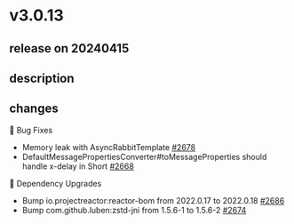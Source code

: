 # v3.0.13

## release on 20240415

## description

## changes

🐞 Bug Fixes

* Memory leak with AsyncRabbitTemplate <a href="https://github.com/spring-projects/spring-amqp/issues/2678" data-hovercard-type="issue" data-hovercard-url="/spring-projects/spring-amqp/issues/2678/hovercard">#2678</a>
* DefaultMessagePropertiesConverter#toMessageProperties should handle x-delay in Short <a href="https://github.com/spring-projects/spring-amqp/issues/2668" data-hovercard-type="issue" data-hovercard-url="/spring-projects/spring-amqp/issues/2668/hovercard">#2668</a>

🔨 Dependency Upgrades

* Bump io.projectreactor:reactor-bom from 2022.0.17 to 2022.0.18 <a href="https://github.com/spring-projects/spring-amqp/pull/2686" data-hovercard-type="pull_request" data-hovercard-url="/spring-projects/spring-amqp/pull/2686/hovercard">#2686</a>
* Bump com.github.luben:zstd-jni from 1.5.6-1 to 1.5.6-2 <a href="https://github.com/spring-projects/spring-amqp/pull/2674" data-hovercard-type="pull_request" data-hovercard-url="/spring-projects/spring-amqp/pull/2674/hovercard">#2674</a>

